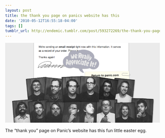 ```yaml
---
layout: post
title: the thank you page on panics website has this
date: '2010-05-12T16:55:18-04:00'
tags: []
tumblr_url: http://endemic.tumblr.com/post/593272269/the-thank-you-page-on-panics-website-has-this
---
```

 ![](/tumblr_files/tumblr_l2brg67GzJ1qz9neko1_1280.png)  

The “thank you” page on Panic’s website has this fun little easter egg.

